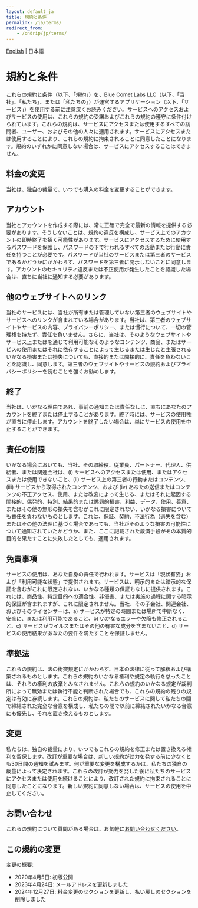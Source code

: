 ```yaml
---
layout: default_ja
title: 規約と条件 
permalink: /ja/terms/
redirect_from:
    - /ondrip/jp/terms/
---
```


<div class="text-right">
    <a href="/terms/">English</a> | 日本語
</div>

# 規約と条件

これらの規約と条件（以下、「規約」）を、Blue Comet Labs LLC（以下、「当社」、「私たち」、または「私たちの」）が運営するアプリケーション（以下、「サービス」）を使用する前に注意深くお読みください。サービスへのアクセスおよびサービスの使用は、これらの規約の受諾およびこれらの規約の遵守に条件付けられています。これらの規約は、サービスにアクセスまたは使用するすべての訪問者、ユーザー、およびその他の人々に適用されます。サービスにアクセスまたは使用することにより、これらの規約に拘束されることに同意したことになります。規約のいずれかに同意しない場合は、サービスにアクセスすることはできません。

## 料金の変更

当社は、独自の裁量で、いつでも購入の料金を変更することができます。

## アカウント

当社とアカウントを作成する際には、常に正確で完全で最新の情報を提供する必要があります。そうしないことは、規約の違反を構成し、サービス上でのアカウントの即時終了を招く可能性があります。サービスにアクセスするために使用するパスワードを保護し、パスワードの下で行われるすべての活動または行動に責任を持つことが必要です。パスワードが当社のサービスまたは第三者のサービスであるかどうかにかかわらず、パスワードを第三者に開示しないことに同意します。アカウントのセキュリティ違反または不正使用が発生したことを認識した場合は、直ちに当社に通知する必要があります。

## 他のウェブサイトへのリンク

当社のサービスには、当社が所有または管理していない第三者のウェブサイトやサービスへのリンクが含まれている場合があります。当社は、第三者のウェブサイトやサービスの内容、プライバシーポリシー、または慣行について、一切の管理権を持たず、責任を負いません。さらに、当社は、そのようなウェブサイトやサービス上またはを通じて利用可能なそのようなコンテンツ、商品、またはサービスの使用またはそれに依存することによって生じるまたは生じたと主張されるいかなる損害または損失についても、直接的または間接的に、責任を負わないことを認識し、同意します。第三者のウェブサイトやサービスの規約およびプライバシーポリシーを読むことを強くお勧めします。

## 終了

当社は、いかなる理由であれ、事前の通知または責任なしに、直ちにあなたのアカウントを終了または停止することがあります。終了時には、サービスの使用権が直ちに停止します。アカウントを終了したい場合は、単にサービスの使用を中止することができます。

## 責任の制限

いかなる場合においても、当社、その取締役、従業員、パートナー、代理人、供給者、または関連会社は、(i) サービスへのアクセスまたは使用、またはアクセスまたは使用できないこと、(ii) サービス上の第三者の行動またはコンテンツ、(iii) サービスから取得されたコンテンツ、および (iv) あなたの送信またはコンテンツの不正アクセス、使用、または改変によって生じる、またはそれに起因する間接的、偶発的、特別、結果的または懲罰的損害、利益、データ、使用、善意、またはその他の無形の損失を含むがこれに限定されない、いかなる損害についても責任を負わないものとします。これは、保証、契約、不法行為（過失を含む）またはその他の法理に基づく場合であっても、当社がそのような損害の可能性について通知されていたかどうか、また、ここに記載された救済手段がその本質的目的を果たすことに失敗したとしても、適用されます。

## 免責事項

サービスの使用は、あなた自身の責任で行われます。サービスは「現状有姿」および「利用可能な状態」で提供されます。サービスは、明示的または暗示的な保証を含むがこれに限定されない、いかなる種類の保証もなしに提供されます。これには、商品性、特定目的への適合性、非侵害、または実施の過程に関する暗示的保証が含まれますが、これに限定されません。当社、その子会社、関連会社、およびそのライセンサーは、a) サービスが特定の時間または場所で中断なく、安全に、または利用可能であること、b) いかなるエラーや欠陥も修正されること、c) サービスがウイルスまたはその他の有害な成分を含まないこと、d) サービスの使用結果があなたの要件を満たすことを保証しません。

## 準拠法

これらの規約は、法の衝突規定にかかわらず、日本の法律に従って解釈および構築されるものとします。これらの規約のいかなる権利や規定の執行を怠ったことは、それらの権利の放棄とみなされません。これらの規約のいかなる規定が裁判所によって無効または執行不能と判断された場合でも、これらの規約の残りの規定は有効に存続します。これらの規約は、私たちのサービスに関して私たちの間で締結された完全な合意を構成し、私たちの間で以前に締結されたいかなる合意にも優先し、それを置き換えるものとします。

## 変更

私たちは、独自の裁量により、いつでもこれらの規約を修正または置き換える権利を留保します。改訂が重要な場合は、新しい規約が効力を発する前に少なくとも30日間の通知を試みます。何が重要な変更を構成するかは、私たちの独自の裁量によって決定されます。これらの改訂が効力を発した後に私たちのサービスにアクセスまたは使用を続けることにより、改訂された規約に拘束されることに同意したことになります。新しい規約に同意しない場合は、サービスの使用を中止してください。

## お問い合わせ

これらの規約について質問がある場合は、お気軽に<a href="mailto:contact@bluecometlabs.com">お問い合わせください</a>。

## この規約の変更

変更の概要:
- 2020年4月5日: 初版公開
- 2023年4月24日: メールアドレスを更新しました
- 2024年12月27日: 料金変更のセクションを更新し、払い戻しのセクションを削除しました
